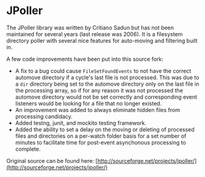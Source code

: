 JPoller
==========

The JPoller library was written by Critiano Sadun but has not been maintained for several years (last release was 2006).  It is a filesystem directory poller with several nice features for auto-moving and filtering built in.

A few code improvements have been put into this source fork:

* A fix to a bug could cause `FileSetFoundEvents` to not have the correct automove directory if a cycle's last file is not processed.  This was due to a `dir` directory being set to the automove directory only on the last file in the processing array, so if for any reason it was not processed the automove directory would not be set correctly and corresponding event listeners would be looking for a file that no longer existed.
* An improvement was added to always eliminate hidden files from processing candidacy.
* Added testng, junit, and mockito testing framework.
* Added the ability to set a delay on the moving or deleting of processed files and directories on a per-watch folder basis for a set number of minutes to facilitate time for post-event asynchonous processing to complete.

Original source can be found here:  [http://sourceforge.net/projects/jpoller/](http://sourceforge.net/projects/jpoller/)
